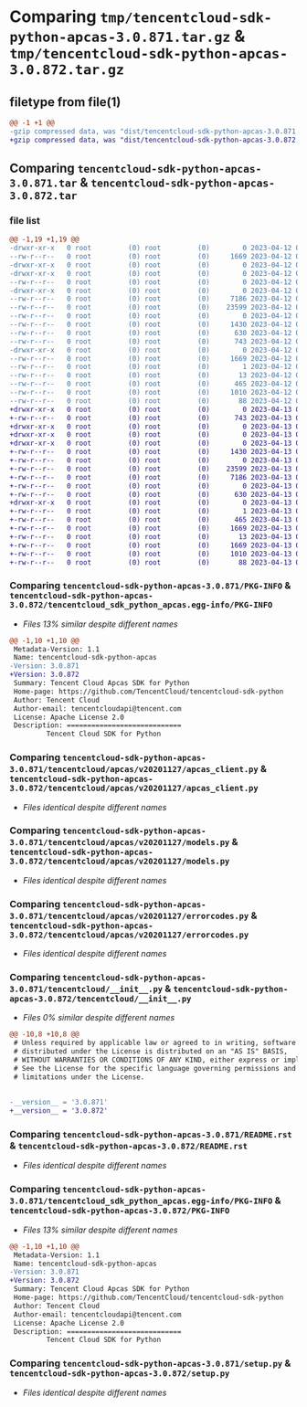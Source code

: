 # Comparing `tmp/tencentcloud-sdk-python-apcas-3.0.871.tar.gz` & `tmp/tencentcloud-sdk-python-apcas-3.0.872.tar.gz`

## filetype from file(1)

```diff
@@ -1 +1 @@
-gzip compressed data, was "dist/tencentcloud-sdk-python-apcas-3.0.871.tar", last modified: Wed Apr 12 00:15:06 2023, max compression
+gzip compressed data, was "dist/tencentcloud-sdk-python-apcas-3.0.872.tar", last modified: Thu Apr 13 00:17:24 2023, max compression
```

## Comparing `tencentcloud-sdk-python-apcas-3.0.871.tar` & `tencentcloud-sdk-python-apcas-3.0.872.tar`

### file list

```diff
@@ -1,19 +1,19 @@
-drwxr-xr-x   0 root         (0) root         (0)        0 2023-04-12 00:15:06.000000 tencentcloud-sdk-python-apcas-3.0.871/
--rw-r--r--   0 root         (0) root         (0)     1669 2023-04-12 00:15:06.000000 tencentcloud-sdk-python-apcas-3.0.871/PKG-INFO
-drwxr-xr-x   0 root         (0) root         (0)        0 2023-04-12 00:15:06.000000 tencentcloud-sdk-python-apcas-3.0.871/tencentcloud/
-drwxr-xr-x   0 root         (0) root         (0)        0 2023-04-12 00:15:06.000000 tencentcloud-sdk-python-apcas-3.0.871/tencentcloud/apcas/
--rw-r--r--   0 root         (0) root         (0)        0 2023-04-12 00:15:06.000000 tencentcloud-sdk-python-apcas-3.0.871/tencentcloud/apcas/__init__.py
-drwxr-xr-x   0 root         (0) root         (0)        0 2023-04-12 00:15:06.000000 tencentcloud-sdk-python-apcas-3.0.871/tencentcloud/apcas/v20201127/
--rw-r--r--   0 root         (0) root         (0)     7186 2023-04-12 00:15:06.000000 tencentcloud-sdk-python-apcas-3.0.871/tencentcloud/apcas/v20201127/apcas_client.py
--rw-r--r--   0 root         (0) root         (0)    23599 2023-04-12 00:15:06.000000 tencentcloud-sdk-python-apcas-3.0.871/tencentcloud/apcas/v20201127/models.py
--rw-r--r--   0 root         (0) root         (0)        0 2023-04-12 00:15:06.000000 tencentcloud-sdk-python-apcas-3.0.871/tencentcloud/apcas/v20201127/__init__.py
--rw-r--r--   0 root         (0) root         (0)     1430 2023-04-12 00:15:06.000000 tencentcloud-sdk-python-apcas-3.0.871/tencentcloud/apcas/v20201127/errorcodes.py
--rw-r--r--   0 root         (0) root         (0)      630 2023-04-12 00:15:06.000000 tencentcloud-sdk-python-apcas-3.0.871/tencentcloud/__init__.py
--rw-r--r--   0 root         (0) root         (0)      743 2023-04-12 00:15:06.000000 tencentcloud-sdk-python-apcas-3.0.871/README.rst
-drwxr-xr-x   0 root         (0) root         (0)        0 2023-04-12 00:15:06.000000 tencentcloud-sdk-python-apcas-3.0.871/tencentcloud_sdk_python_apcas.egg-info/
--rw-r--r--   0 root         (0) root         (0)     1669 2023-04-12 00:15:06.000000 tencentcloud-sdk-python-apcas-3.0.871/tencentcloud_sdk_python_apcas.egg-info/PKG-INFO
--rw-r--r--   0 root         (0) root         (0)        1 2023-04-12 00:15:06.000000 tencentcloud-sdk-python-apcas-3.0.871/tencentcloud_sdk_python_apcas.egg-info/dependency_links.txt
--rw-r--r--   0 root         (0) root         (0)       13 2023-04-12 00:15:06.000000 tencentcloud-sdk-python-apcas-3.0.871/tencentcloud_sdk_python_apcas.egg-info/top_level.txt
--rw-r--r--   0 root         (0) root         (0)      465 2023-04-12 00:15:06.000000 tencentcloud-sdk-python-apcas-3.0.871/tencentcloud_sdk_python_apcas.egg-info/SOURCES.txt
--rw-r--r--   0 root         (0) root         (0)     1010 2023-04-12 00:15:06.000000 tencentcloud-sdk-python-apcas-3.0.871/setup.py
--rw-r--r--   0 root         (0) root         (0)       88 2023-04-12 00:15:06.000000 tencentcloud-sdk-python-apcas-3.0.871/setup.cfg
+drwxr-xr-x   0 root         (0) root         (0)        0 2023-04-13 00:17:24.000000 tencentcloud-sdk-python-apcas-3.0.872/
+-rw-r--r--   0 root         (0) root         (0)      743 2023-04-13 00:17:24.000000 tencentcloud-sdk-python-apcas-3.0.872/README.rst
+drwxr-xr-x   0 root         (0) root         (0)        0 2023-04-13 00:17:24.000000 tencentcloud-sdk-python-apcas-3.0.872/tencentcloud/
+drwxr-xr-x   0 root         (0) root         (0)        0 2023-04-13 00:17:24.000000 tencentcloud-sdk-python-apcas-3.0.872/tencentcloud/apcas/
+drwxr-xr-x   0 root         (0) root         (0)        0 2023-04-13 00:17:24.000000 tencentcloud-sdk-python-apcas-3.0.872/tencentcloud/apcas/v20201127/
+-rw-r--r--   0 root         (0) root         (0)     1430 2023-04-13 00:17:24.000000 tencentcloud-sdk-python-apcas-3.0.872/tencentcloud/apcas/v20201127/errorcodes.py
+-rw-r--r--   0 root         (0) root         (0)        0 2023-04-13 00:17:24.000000 tencentcloud-sdk-python-apcas-3.0.872/tencentcloud/apcas/v20201127/__init__.py
+-rw-r--r--   0 root         (0) root         (0)    23599 2023-04-13 00:17:24.000000 tencentcloud-sdk-python-apcas-3.0.872/tencentcloud/apcas/v20201127/models.py
+-rw-r--r--   0 root         (0) root         (0)     7186 2023-04-13 00:17:24.000000 tencentcloud-sdk-python-apcas-3.0.872/tencentcloud/apcas/v20201127/apcas_client.py
+-rw-r--r--   0 root         (0) root         (0)        0 2023-04-13 00:17:24.000000 tencentcloud-sdk-python-apcas-3.0.872/tencentcloud/apcas/__init__.py
+-rw-r--r--   0 root         (0) root         (0)      630 2023-04-13 00:17:24.000000 tencentcloud-sdk-python-apcas-3.0.872/tencentcloud/__init__.py
+drwxr-xr-x   0 root         (0) root         (0)        0 2023-04-13 00:17:24.000000 tencentcloud-sdk-python-apcas-3.0.872/tencentcloud_sdk_python_apcas.egg-info/
+-rw-r--r--   0 root         (0) root         (0)        1 2023-04-13 00:17:24.000000 tencentcloud-sdk-python-apcas-3.0.872/tencentcloud_sdk_python_apcas.egg-info/dependency_links.txt
+-rw-r--r--   0 root         (0) root         (0)      465 2023-04-13 00:17:24.000000 tencentcloud-sdk-python-apcas-3.0.872/tencentcloud_sdk_python_apcas.egg-info/SOURCES.txt
+-rw-r--r--   0 root         (0) root         (0)     1669 2023-04-13 00:17:24.000000 tencentcloud-sdk-python-apcas-3.0.872/tencentcloud_sdk_python_apcas.egg-info/PKG-INFO
+-rw-r--r--   0 root         (0) root         (0)       13 2023-04-13 00:17:24.000000 tencentcloud-sdk-python-apcas-3.0.872/tencentcloud_sdk_python_apcas.egg-info/top_level.txt
+-rw-r--r--   0 root         (0) root         (0)     1669 2023-04-13 00:17:24.000000 tencentcloud-sdk-python-apcas-3.0.872/PKG-INFO
+-rw-r--r--   0 root         (0) root         (0)     1010 2023-04-13 00:17:24.000000 tencentcloud-sdk-python-apcas-3.0.872/setup.py
+-rw-r--r--   0 root         (0) root         (0)       88 2023-04-13 00:17:24.000000 tencentcloud-sdk-python-apcas-3.0.872/setup.cfg
```

### Comparing `tencentcloud-sdk-python-apcas-3.0.871/PKG-INFO` & `tencentcloud-sdk-python-apcas-3.0.872/tencentcloud_sdk_python_apcas.egg-info/PKG-INFO`

 * *Files 13% similar despite different names*

```diff
@@ -1,10 +1,10 @@
 Metadata-Version: 1.1
 Name: tencentcloud-sdk-python-apcas
-Version: 3.0.871
+Version: 3.0.872
 Summary: Tencent Cloud Apcas SDK for Python
 Home-page: https://github.com/TencentCloud/tencentcloud-sdk-python
 Author: Tencent Cloud
 Author-email: tencentcloudapi@tencent.com
 License: Apache License 2.0
 Description: ============================
         Tencent Cloud SDK for Python
```

### Comparing `tencentcloud-sdk-python-apcas-3.0.871/tencentcloud/apcas/v20201127/apcas_client.py` & `tencentcloud-sdk-python-apcas-3.0.872/tencentcloud/apcas/v20201127/apcas_client.py`

 * *Files identical despite different names*

### Comparing `tencentcloud-sdk-python-apcas-3.0.871/tencentcloud/apcas/v20201127/models.py` & `tencentcloud-sdk-python-apcas-3.0.872/tencentcloud/apcas/v20201127/models.py`

 * *Files identical despite different names*

### Comparing `tencentcloud-sdk-python-apcas-3.0.871/tencentcloud/apcas/v20201127/errorcodes.py` & `tencentcloud-sdk-python-apcas-3.0.872/tencentcloud/apcas/v20201127/errorcodes.py`

 * *Files identical despite different names*

### Comparing `tencentcloud-sdk-python-apcas-3.0.871/tencentcloud/__init__.py` & `tencentcloud-sdk-python-apcas-3.0.872/tencentcloud/__init__.py`

 * *Files 0% similar despite different names*

```diff
@@ -10,8 +10,8 @@
 # Unless required by applicable law or agreed to in writing, software
 # distributed under the License is distributed on an "AS IS" BASIS,
 # WITHOUT WARRANTIES OR CONDITIONS OF ANY KIND, either express or implied.
 # See the License for the specific language governing permissions and
 # limitations under the License.
 
 
-__version__ = '3.0.871'
+__version__ = '3.0.872'
```

### Comparing `tencentcloud-sdk-python-apcas-3.0.871/README.rst` & `tencentcloud-sdk-python-apcas-3.0.872/README.rst`

 * *Files identical despite different names*

### Comparing `tencentcloud-sdk-python-apcas-3.0.871/tencentcloud_sdk_python_apcas.egg-info/PKG-INFO` & `tencentcloud-sdk-python-apcas-3.0.872/PKG-INFO`

 * *Files 13% similar despite different names*

```diff
@@ -1,10 +1,10 @@
 Metadata-Version: 1.1
 Name: tencentcloud-sdk-python-apcas
-Version: 3.0.871
+Version: 3.0.872
 Summary: Tencent Cloud Apcas SDK for Python
 Home-page: https://github.com/TencentCloud/tencentcloud-sdk-python
 Author: Tencent Cloud
 Author-email: tencentcloudapi@tencent.com
 License: Apache License 2.0
 Description: ============================
         Tencent Cloud SDK for Python
```

### Comparing `tencentcloud-sdk-python-apcas-3.0.871/setup.py` & `tencentcloud-sdk-python-apcas-3.0.872/setup.py`

 * *Files identical despite different names*

